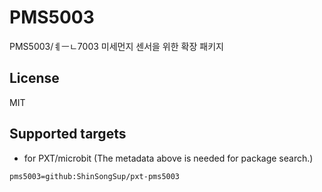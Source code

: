 # PMS5003

PMS5003/ㅖㅡㄴ7003 미세먼지 센서을 위한 확장 패키지

## License

MIT

## Supported targets

* for PXT/microbit
(The metadata above is needed for package search.)

```package
pms5003=github:ShinSongSup/pxt-pms5003
```

